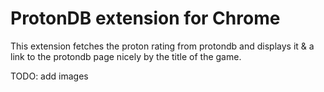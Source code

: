 # ProtonDB extension for Chrome

This extension fetches the proton rating from protondb and displays it & a link to the protondb page nicely by the title of the game.

TODO: add images